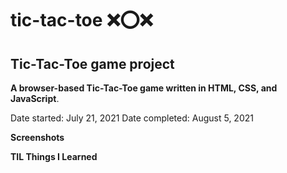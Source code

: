 # tic-tac-toe ❌⭕️❌

## Tic-Tac-Toe game project

**A browser-based Tic-Tac-Toe game written in HTML, CSS, and JavaScript**.

Date started: July 21, 2021
Date completed: August 5, 2021

**Screenshots**



**TIL Things I Learned**
